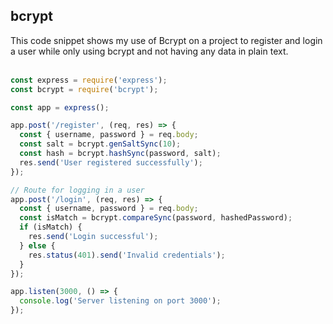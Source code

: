 ## bcrypt
This code snippet shows my use of Bcrypt on a project to register and login a user while only using bcrypt and not having any data in plain text.<br><br>

```Javascript
const express = require('express');
const bcrypt = require('bcrypt');

const app = express();

app.post('/register', (req, res) => {
  const { username, password } = req.body;
  const salt = bcrypt.genSaltSync(10);
  const hash = bcrypt.hashSync(password, salt);
  res.send('User registered successfully');
});

// Route for logging in a user
app.post('/login', (req, res) => {
  const { username, password } = req.body;
  const isMatch = bcrypt.compareSync(password, hashedPassword);
  if (isMatch) {
    res.send('Login successful');
  } else {
    res.status(401).send('Invalid credentials');
  }
});

app.listen(3000, () => {
  console.log('Server listening on port 3000');
});
```